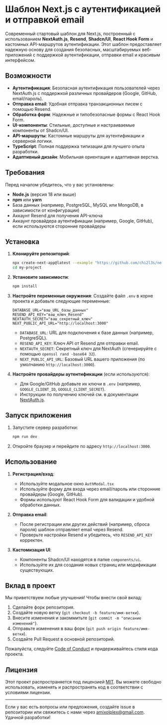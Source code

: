 # Шаблон Next.js с аутентификацией и отправкой email

Современный стартовый шаблон для Next.js, построенный с использованием **NextAuth.js**, **Resend**, **Shadcn/UI**, **React Hook Form** и кастомных API-маршрутов аутентификации. Этот шаблон предоставляет надежную основу для создания безопасных, масштабируемых веб-приложений с поддержкой аутентификации, отправки email и красивым интерфейсом.

## Возможности

- **Аутентификация**: Безопасная аутентификация пользователей через NextAuth.js с поддержкой различных провайдеров (Google, GitHub, email/пароль).
- **Отправка email**: Удобная отправка транзакционных писем с помощью Resend.
- **Обработка форм**: Надежные и типобезопасные формы с React Hook Form.
- **UI-компоненты**: Стильные, доступные и настраиваемые компоненты от Shadcn/UI.
- **API-маршруты**: Кастомные маршруты для аутентификации и серверной логики.
- **TypeScript**: Полная поддержка типизации для лучшего опыта разработки.
- **Адаптивный дизайн**: Мобильная ориентация и адаптивная верстка.

## Требования

Перед началом убедитесь, что у вас установлены:
- **Node.js** (версия 18 или выше)
- **npm** или **yarn**
- База данных (например, PostgreSQL, MySQL или MongoDB, в зависимости от конфигурации)
- Аккаунт Resend для получения API-ключа
- Аккаунт провайдера аутентификации (например, Google, GitHub), если используются сторонние провайдеры

## Установка

1. **Клонируйте репозиторий**:
   ```bash
   npx create-next-app@latest --example "https://github.com/chi2l3s/nextjs-with-auth-and-resend" my-project
   cd my-project
   ```

2. **Установите зависимости**:
   ```bash
   npm install
   ```

3. **Настройте переменные окружения**:
   Создайте файл `.env` в корне проекта и добавьте следующие переменные:
   ```env
   DATABASE_URL="ваш_URL_базы_данных"
   RESEND_API_KEY="ваш_ключ_Resend"
   NEXTAUTH_SECRET="ваш_секретный_ключ"
   NEXT_PUBLIC_API_URL="http://localhost:3000"
   ```

   - `DATABASE_URL`: URL для подключения к базе данных (например, PostgreSQL).
   - `RESEND_API_KEY`: Ключ API от Resend для отправки email.
   - `NEXTAUTH_SECRET`: Секретный ключ для NextAuth (сгенерируйте с помощью `openssl rand -base64 32`).
   - `NEXT_PUBLIC_API_URL`: Базовый URL вашего приложения (по умолчанию `http://localhost:3000`).

4. **Настройте провайдеры аутентификации** (если используются):
   - Для Google/GitHub добавьте их ключи в `.env` (например, `GOOGLE_CLIENT_ID`, `GOOGLE_CLIENT_SECRET`).
   - Инструкции по получению ключей см. в документации [NextAuth.js](https://next-auth.js.org/).

## Запуск приложения

1. Запустите сервер разработки:
   ```bash
   npm run dev
   ```

2. Откройте браузер и перейдите по адресу `http://localhost:3000`.

## Использование

1. **Регистрация/вход**:
   - Используйте модальное окно `AuthModal.tsx`
   - Используйте форму для входа через email/пароль или сторонние провайдеры (Google, GitHub).
   - Формы используют React Hook Form для валидации и удобной обработки данных.

2. **Отправка email**:
   - После регистрации или других действий (например, сброса пароля) шаблон отправляет email через Resend.
   - Проверьте настройки Resend и убедитесь, что `RESEND_API_KEY` корректен.

3. **Кастомизация UI**:
   - Компоненты Shadcn/UI находятся в папке `components/ui`.
   - Используйте их для создания новых страниц или модификации существующих.

## Вклад в проект

Мы приветствуем любые улучшения! Чтобы внести свой вклад:
1. Сделайте форк репозитория.
2. Создайте новую ветку (`git checkout -b feature/имя-ветки`).
3. Внесите изменения и закоммитьте (`git commit -m "описание изменений"`).
4. Отправьте изменения в ваш форк (`git push origin feature/имя-ветки`).
5. Создайте Pull Request в основной репозиторий.

Пожалуйста, следуйте [Code of Conduct](CODE_OF_CONDUCT.md) и придерживайтесь стиля кода проекта.

## Лицензия

Этот проект распространяется под лицензией [MIT](LICENSE). Вы можете свободно использовать, изменять и распространять код в соответствии с условиями лицензии.

---

Если у вас есть вопросы или предложения, создайте issue в репозитории или свяжитесь с нами через [amixolplex@gmail.com](mailto:amixolplex@gmail.com). Удачной разработки!